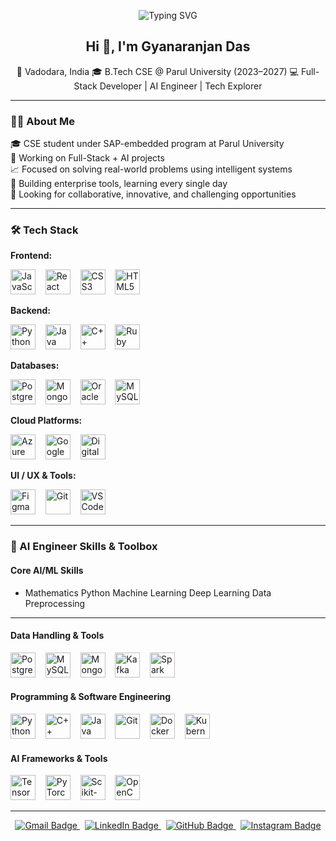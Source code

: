 
<p align="center">
  <img src="https://readme-typing-svg.herokuapp.com?font=Fira+Code&size=20&pause=1000&color=00F7FF&center=true&vCenter=true&width=700&lines=🚀+Full+Stack+Developer+in+the+Making;🤖+Crafting+AI+that+Thinks+and+Learns;💡+Turning+Ideas+into+Impactful+Code;🛠️+Building+Scalable+Digital+Solutions;🎓+B.Tech+CS+@+Parul+University" alt="Typing SVG" />
</p>

<h2 align="center">Hi 👋, I'm Gyanaranjan Das</h2>

<p align="center">
📍 Vadodara, India  
🎓 B.Tech CSE @ Parul University (2023–2027)  
💻 Full-Stack Developer | AI Engineer | Tech Explorer  
</p>

---

### 👨‍💻 About Me

🎓 CSE student under SAP-embedded program at Parul University  
🔭 Working on Full-Stack + AI projects  
📈 Focused on solving real-world problems using intelligent systems  
🧠 Building enterprise tools, learning every single day  
🎯 Looking for collaborative, innovative, and challenging opportunities

---

### 🛠️ Tech Stack

**Frontend:**  
<p align="left">
  <img src="https://cdn.jsdelivr.net/gh/devicons/devicon/icons/javascript/javascript-original.svg" height="40" width="40" alt="JavaScript" />
  &nbsp;&nbsp;
  <img src="https://cdn.jsdelivr.net/gh/devicons/devicon/icons/react/react-original.svg" height="40" width="40" alt="React" />
  &nbsp;&nbsp;
  <img src="https://cdn.jsdelivr.net/gh/devicons/devicon/icons/css3/css3-original.svg" height="40" width="40" alt="CSS3" />
  &nbsp;&nbsp;
  <img src="https://cdn.jsdelivr.net/gh/devicons/devicon/icons/html5/html5-original.svg" height="40" width="40" alt="HTML5" />
</p>

**Backend:**  
<p align="left">
  <img src="https://cdn.jsdelivr.net/gh/devicons/devicon/icons/python/python-original.svg" height="40" width="40" alt="Python" />
  &nbsp;&nbsp;
  <img src="https://cdn.jsdelivr.net/gh/devicons/devicon/icons/java/java-original.svg" height="40" width="40" alt="Java" />
  &nbsp;&nbsp;
  <img src="https://cdn.jsdelivr.net/gh/devicons/devicon/icons/cplusplus/cplusplus-original.svg" height="40" width="40" alt="C++" />
  &nbsp;&nbsp;
  <img src="https://cdn.jsdelivr.net/gh/devicons/devicon/icons/ruby/ruby-original.svg" height="40" width="40" alt="Ruby" />
</p>

**Databases:**  
<p align="left">
  <img src="https://cdn.jsdelivr.net/gh/devicons/devicon/icons/postgresql/postgresql-original.svg" height="40" width="40" alt="PostgreSQL" />
  &nbsp;&nbsp;
  <img src="https://cdn.jsdelivr.net/gh/devicons/devicon/icons/mongodb/mongodb-original.svg" height="40" width="40" alt="MongoDB" />
  &nbsp;&nbsp;
  <img src="https://cdn.jsdelivr.net/gh/devicons/devicon/icons/oracle/oracle-original.svg" height="40" width="40" alt="Oracle" />
  &nbsp;&nbsp;
  <img src="https://cdn.jsdelivr.net/gh/devicons/devicon/icons/mysql/mysql-original.svg" height="40" width="40" alt="MySQL" />
</p>

**Cloud Platforms:**  
<p align="left">
  <img src="https://cdn.jsdelivr.net/gh/devicons/devicon/icons/azure/azure-original.svg" height="40" width="40" alt="Azure" />
  &nbsp;&nbsp;
  <img src="https://cdn.jsdelivr.net/gh/devicons/devicon/icons/google/google-original.svg" height="40" width="40" alt="Google Cloud" />
  &nbsp;&nbsp;
  <img src="https://cdn.jsdelivr.net/gh/devicons/devicon/icons/digitalocean/digitalocean-original.svg" height="40" width="40" alt="DigitalOcean" />
</p>

**UI / UX & Tools:**  
<p align="left">
  <img src="https://cdn.jsdelivr.net/gh/devicons/devicon/icons/figma/figma-original.svg" height="40" width="40" alt="Figma" />
  &nbsp;&nbsp;
  <img src="https://cdn.jsdelivr.net/gh/devicons/devicon/icons/git/git-original.svg" height="40" width="40" alt="Git" />
  &nbsp;&nbsp;
  <img src="https://cdn.jsdelivr.net/gh/devicons/devicon/icons/vscode/vscode-original.svg" height="40" width="40" alt="VS Code" />
</p>

---
### 🤖 AI Engineer Skills & Toolbox

#### Core AI/ML Skills  
<ul>
  <li>
   Mathematics
   Python
   Machine Learning
   Deep Learning
   Data Preprocessing 
  </li>
</ul>


---
#### Data Handling & Tools  
<p align="left">
  <img src="https://cdn.jsdelivr.net/gh/devicons/devicon/icons/postgresql/postgresql-original.svg" height="40" alt="PostgreSQL" />
  &nbsp;&nbsp;
  <img src="https://cdn.jsdelivr.net/gh/devicons/devicon/icons/mysql/mysql-original.svg" height="40" alt="MySQL" />
  &nbsp;&nbsp;
  <img src="https://cdn.jsdelivr.net/gh/devicons/devicon/icons/mongodb/mongodb-original.svg" height="40" alt="MongoDB" />
  &nbsp;&nbsp;
  <img src="https://cdn.jsdelivr.net/gh/devicons/devicon/icons/apachekafka/kafka-original.svg" height="40" alt="Kafka" />
  &nbsp;&nbsp;
  <img src="https://cdn.jsdelivr.net/gh/devicons/devicon/icons/apache_spark/spark-original.svg" height="40" alt="Spark" />
</p>

#### Programming & Software Engineering  
<p align="left">
  <img src="https://cdn.jsdelivr.net/gh/devicons/devicon/icons/python/python-original.svg" height="40" alt="Python" />
  &nbsp;&nbsp;
  <img src="https://cdn.jsdelivr.net/gh/devicons/devicon/icons/cplusplus/cplusplus-original.svg" height="40" alt="C++" />
  &nbsp;&nbsp;
  <img src="https://cdn.jsdelivr.net/gh/devicons/devicon/icons/java/java-original.svg" height="40" alt="Java" />
  &nbsp;&nbsp;
  <img src="https://cdn.jsdelivr.net/gh/devicons/devicon/icons/git/git-original.svg" height="40" alt="Git" />
  &nbsp;&nbsp;
  <img src="https://cdn.jsdelivr.net/gh/devicons/devicon/icons/docker/docker-original.svg" height="40" alt="Docker" />
  &nbsp;&nbsp;
  <img src="https://cdn.jsdelivr.net/gh/devicons/devicon/icons/kubernetes/kubernetes-original.svg" height="40" alt="Kubernetes" />
</p>

#### AI Frameworks & Tools  
<p align="left">
  <img src="https://cdn.jsdelivr.net/gh/devicons/devicon/icons/tensorflow/tensorflow-original.svg" height="40" alt="TensorFlow" />
  &nbsp;&nbsp;
  <img src="https://cdn.jsdelivr.net/gh/devicons/devicon/icons/pytorch/pytorch-original.svg" height="40" alt="PyTorch" />
  &nbsp;&nbsp;
  <img src="https://cdn.jsdelivr.net/gh/devicons/devicon/icons/scikit-learn/scikit-learn-original.svg" height="40" alt="Scikit-Learn" />
  &nbsp;&nbsp;
  <img src="https://cdn.jsdelivr.net/gh/devicons/devicon/icons/opencv/opencv-original.svg" height="40" alt="OpenCV" />
</p>

---

<p align="center"> <a href="mailto:dasgyanaranjan835@gmail.com" target="_blank"> <img src="https://img.shields.io/badge/Gmail-dasgyanaranjan835@gmail.com-red?style=for-the-badge&logo=gmail&logoColor=white" alt="Gmail Badge" /> </a> &nbsp; <a href="https://www.linkedin.com/in/gyanaranjan-das-b43420298/" target="_blank"> <img src="https://img.shields.io/badge/LinkedIn-Gyanaranjan%20Das-blue?style=for-the-badge&logo=linkedin&logoColor=white" alt="LinkedIn Badge" /> </a> &nbsp; <a href="https://github.com/gyanaranjan-das" target="_blank"> <img src="https://img.shields.io/badge/GitHub-gyanaranjan--das-181717?style=for-the-badge&logo=github&logoColor=white" alt="GitHub Badge" /> </a> &nbsp; <a href="https://www.instagram.com/gyanaranjan.19/" target="_blank"> <img src="https://img.shields.io/badge/Instagram-@gyanaranjan__das__-E4405F?style=for-the-badge&logo=instagram&logoColor=white" alt="Instagram Badge" /> </a> </p>
